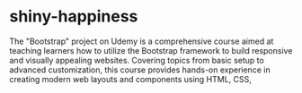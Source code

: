 # shiny-happiness
 The "Bootstrap" project on Udemy is a comprehensive course aimed at teaching learners how to utilize the Bootstrap framework to build responsive and visually appealing websites. Covering topics from basic setup to advanced customization, this course provides hands-on experience in creating modern web layouts and components using HTML, CSS,  
